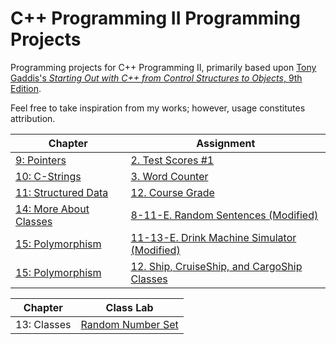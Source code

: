 # C++ Programming II Programming Projects
Programming projects for C++ Programming II, primarily based upon [Tony Gaddis's _Starting Out with C++ from Control Structures to Objects_, 9th Edition](https://www.pearson.com/us/higher-education/program/Gaddis-Starting-Out-with-C-from-Control-Structures-to-Objects-Plus-My-Lab-Programming-with-Pearson-e-Text-Access-Card-Package-9th-Edition/PGM335156.html).

Feel free to take inspiration from my works; however, usage constitutes attribution.

| Chapter | Assignment |
| --- | --- | 
| [9: Pointers](ProgrammingChallenges/Pointers) | [2. Test Scores #1](ProgrammingChallenges/Pointers/2/) |
| [10: C-Strings](ProgrammingChallenges/C-Strings) | [3. Word Counter](ProgrammingChallenges/C-Strings/3/) |
| [11: Structured Data](ProgrammingChallenges/Structures) | [12. Course Grade](ProgrammingChallenges/Structures/12/) |
| [14: More About Classes](ProgrammingChallenges/MoreClasses) | [8-11-E. Random Sentences (Modified)](ProgrammingChallenges/MoreClasses/8-11-E) |
| [15: Polymorphism](ProgrammingChallenges/Polymorphism) | [11-13-E. Drink Machine Simulator (Modified)](ProgrammingChallenges/Polymorphism/11-13-E/) |
| [15: Polymorphism](ProgrammingChallenges/Polymorphism) | [12. Ship, CruiseShip, and CargoShip Classes](ProgrammingChallenges/Polymorphism/12/) |

| Chapter | Class Lab |
| --- | --- |
| 13: Classes | [Random Number Set](ClassLabs/RandomNumberSet) |
